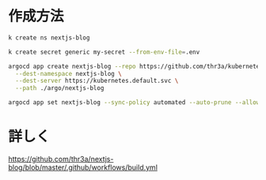 # 作成方法

```sh
k create ns nextjs-blog

k create secret generic my-secret --from-env-file=.env

argocd app create nextjs-blog --repo https://github.com/thr3a/kubernetes-manifests.git \
  --dest-namespace nextjs-blog \
  --dest-server https://kubernetes.default.svc \
  --path ./argo/nextjs-blog

argocd app set nextjs-blog --sync-policy automated --auto-prune --allow-empty
```

# 詳しく

https://github.com/thr3a/nextjs-blog/blob/master/.github/workflows/build.yml
